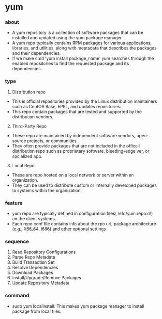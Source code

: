 # yum

### about

- A yum repository is a collection of software packages that can be installed and updated using the yum package manager.
- A yum repo typically contains RPM packages for various applications, libraries, and utilities, along with meatadata that describes the packages and their dependencies.
- If we make cmd 'yum install package_name' yum searches through the enabled repositories to find the requested package and its dependencies.

### type

1. Distribution repo

- This is official repositories provided by the Linux distribution maintainers such as CentOS Base, EPEL, and updates repositories.
- This repo contain packages that are tested and supported by the distribution vendors.

2. Third-Party Repo

- These repo are maintained by independent software vendors, open-source projects, or communities.
- They often provide packages that are not included in the officail distribution repo such as proprietary software, bleeding-edge ver, or spcialized app.

3. Local Repo
- These are repo hosted on a local network or server within an organization.
- They can be used to distribute custom or internally developed packages to systems within the organization.

### feature

- yum repo are typically defined in configuration files( /etc/yum.repo.d/) on the client systems.
- Each repo conf file contains info about the rpo url, package architecture (e.g., X86_64, i686) and other optional settings

### sequence

1. Read Repository Configurations
2. Parse Repo Metadata
3. Build Transaction Set
4. Resolve Dependencies
5. Download Packages
6. Install/Upgrade/Remove Packages
7. Update Repository Metadata

### command

- sudo yum localinstall: This makes yum package manager to install package from local files.
  